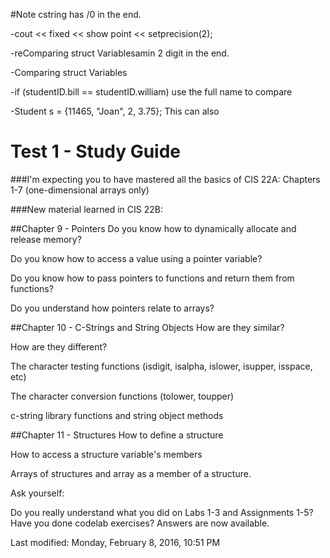 #Note
cstring has /0 in the end.

-cout << fixed << show point << setprecision(2);

-reComparing struct Variablesamin 2 digit in the end.

-Comparing struct Variables 

-if (studentID.bill == studentID.william) use the full name to compare 

-Student s = {11465, "Joan", 2, 3.75}; This can also 

Test 1 - Study Guide
====
###I'm expecting you to have mastered all the basics of CIS 22A: Chapters 1-7 (one-dimensional arrays only)

###New material learned in CIS 22B: 

##Chapter 9 - Pointers
Do you know how to dynamically allocate and release memory?

Do you know how to access a value using a pointer variable?

Do you know how to pass pointers to functions and return them from functions?

Do you understand how pointers relate to arrays?

##Chapter 10 - C-Strings and String Objects
How are they similar?

How are they different?

The character testing functions (isdigit, isalpha, islower, isupper, isspace, etc)

The character conversion functions (tolower, toupper)

c-string library functions and string object methods

##Chapter 11 - Structures
How to define a structure

How to access a structure variable's members

Arrays of structures and array as a member of a structure.


Ask yourself:

Do you really understand what you did on Labs 1-3 and Assignments 1-5?
Have you done codelab exercises? Answers are now available.


Last modified: Monday, February 8, 2016, 10:51 PM
